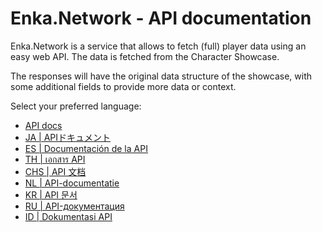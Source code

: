 # Enka.Network - API documentation

Enka.Network is a service that allows to fetch (full) player data using an easy web API. The data is fetched from the Character Showcase.

The responses will have the original data structure of the showcase, with some additional fields to provide more data or context.

Select your preferred language:


* [API docs](/api.md)
* [JA | APIドキュメント](/api_ja.md)
* [ES | Documentación de la API](/api_es.md)
* [TH | เอกสาร API](/api_th.md)
* [CHS | API 文档](/api_chs.md)
* [NL | API-documentatie](/api_nl.md)
* [KR | API 문서](/api_kr.md)
* [RU | API-документация](/api_ru.md)
* [ID | Dokumentasi API](/api_id.md)
